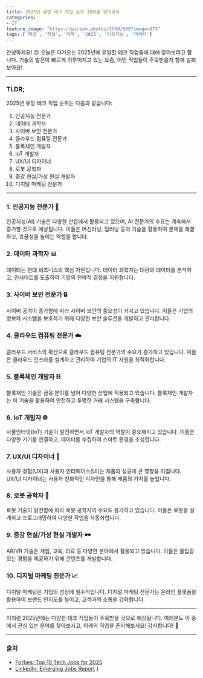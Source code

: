 ```yaml
---
title: 2025년 유망 테크 직업 순위 10위를 알아보자
categories: 
- IT
feature_image: "https://picsum.photos/2560/600?image=872"
tags: ['테크', '직업', '미래', '2025', '인공지능', '데이터']
---
```


안녕하세요! 😊 오늘은 다가오는 2025년에 유망할 테크 직업들에 대해 알아보려고 합니다. 기술의 발전이 빠르게 이루어지고 있는 요즘, 어떤 직업들이 주목받을지 함께 살펴보아요!

---

### TLDR;
2025년 유망 테크 직업 순위는 다음과 같습니다:
1. 인공지능 전문가
2. 데이터 과학자
3. 사이버 보안 전문가
4. 클라우드 컴퓨팅 전문가
5. 블록체인 개발자
6. IoT 개발자
7. UX/UI 디자이너
8. 로봇 공학자
9. 증강 현실/가상 현실 개발자
10. 디지털 마케팅 전문가

---

### 1. 인공지능 전문가 🤖
인공지능(AI) 기술은 다양한 산업에서 활용되고 있으며, AI 전문가의 수요는 계속해서 증가할 것으로 예상됩니다. 이들은 머신러닝, 딥러닝 등의 기술을 활용하여 문제를 해결하고, 효율성을 높이는 역할을 합니다.

### 2. 데이터 과학자 📊
데이터는 현대 비즈니스의 핵심 자원입니다. 데이터 과학자는 대량의 데이터를 분석하고, 인사이트를 도출하여 기업의 전략적 결정을 지원합니다.

### 3. 사이버 보안 전문가 🔒
사이버 공격이 증가함에 따라 사이버 보안의 중요성이 커지고 있습니다. 이들은 기업의 정보와 시스템을 보호하기 위해 다양한 보안 솔루션을 개발하고 관리합니다.

### 4. 클라우드 컴퓨팅 전문가 ☁️
클라우드 서비스의 확산으로 클라우드 컴퓨팅 전문가의 수요가 증가하고 있습니다. 이들은 클라우드 인프라를 설계하고 관리하여 기업의 IT 자원을 최적화합니다.

### 5. 블록체인 개발자 ⛓️
블록체인 기술은 금융 분야를 넘어 다양한 산업에 적용되고 있습니다. 블록체인 개발자는 이 기술을 활용하여 안전하고 투명한 거래 시스템을 구축합니다.

### 6. IoT 개발자 🌐
사물인터넷(IoT) 기술이 발전하면서 IoT 개발자의 역할이 중요해지고 있습니다. 이들은 다양한 기기를 연결하고, 데이터를 수집하여 스마트 환경을 조성합니다.

### 7. UX/UI 디자이너 🎨
사용자 경험(UX)과 사용자 인터페이스(UI)는 제품의 성공에 큰 영향을 미칩니다. UX/UI 디자이너는 사용자 친화적인 디자인을 통해 제품의 가치를 높입니다.

### 8. 로봇 공학자 🤖
로봇 기술이 발전함에 따라 로봇 공학자의 수요도 증가하고 있습니다. 이들은 로봇을 설계하고 프로그래밍하여 다양한 작업을 자동화합니다.

### 9. 증강 현실/가상 현실 개발자 🕶️
AR/VR 기술은 게임, 교육, 의료 등 다양한 분야에서 활용되고 있습니다. 이들은 몰입감 있는 경험을 제공하기 위해 콘텐츠를 개발합니다.

### 10. 디지털 마케팅 전문가 📈
디지털 마케팅은 기업의 성장에 필수적입니다. 디지털 마케팅 전문가는 온라인 플랫폼을 활용하여 브랜드 인지도를 높이고, 고객과의 소통을 강화합니다.

---

이처럼 2025년에는 다양한 테크 직업들이 주목받을 것으로 예상됩니다. 여러분도 이 중에서 관심 있는 분야를 찾아보시고, 미래의 직업을 준비해보세요! 감사합니다! 🙏

---

### 출처
- [Forbes: Top 10 Tech Jobs for 2025](https://www.forbes.com/sites/forbestechcouncil/2023/01/01/top-10-tech-jobs-for-2025/?sh=1a2b3c4d5e6f)
- [LinkedIn: Emerging Jobs Report](https://www.linkedin.com/pulse/emerging-jobs-report-2025-linkedin/)
}